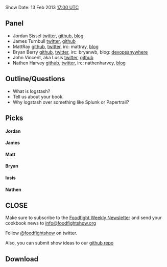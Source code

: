 Show Date:  13 Feb 2013 [17:00 UTC](http://www.timeanddate.com/worldclock/fixedtime.html?msg=Food+Fight+Show+-+logstash&iso=20130213T12&p1=1928)

Panel<a name="panel"></a>
-----

* Jordan Sissel [twitter](https://twitter.com/jordansissel), [github](https://github.com/jordansissel), [blog](http://www.semicomplete.com/)
* James Turnbull [twitter](https://twitter.com/kartar), [github](https://github.com/jamtur01)
* MattRay [github](http://github.com/mattray), [twitter](http://twitter.com/mattray), irc: mattray, [blog](http://www.leastresistance.net/)
* Bryan Berry [github](http://github.com/bryanwb), [twitter](http://twitter.com/bryanwb), irc: bryanwb, blog: [devopsanywhere](http://devopsanywhere.blogspot.com)
* John Vincent, aka Lusis [twitter](https://twitter.com/#!/lusis), [github](https://github.com/lusis)
* Nathen Harvey [github](http://github.com/nathenharvey), [twitter](http://twitter.com/nathenharvey), irc: nathenharvey, [blog](http://nathenharvey.com)


Outline/Questions
-----------------

* What is logstash?
* Tell us about your book.
* Why logstash over something like Splunk or Papertrail?


Picks<a name="picks"></a>
-----

#### Jordan

#### James

#### Matt

#### Bryan  

#### lusis  

#### Nathen  



CLOSE
-----

Make sure to subscribe to the [Foodfight Weekly Newsletter](http://bit.ly/ffsmail) and send your cookbook
news to info@foodfightshow.org

Follow [@foodfightshow](http://twitter.com/foodfightshow) on twitter.

Also, you can submit show ideas to our [github repo](https://github.com/foodfight/showz)



Download
--------

